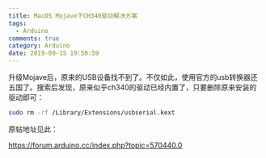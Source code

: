 ```yaml
---
title: MacOS Mojave下CH340驱动解决方案
tags:
  - Arduino
comments: true
category: Arduino
date: 2019-09-15 19:50:59
---
```



升级Mojave后，原来的USB设备找不到了。不仅如此，使用官方的usb转换器还五国了。搜索后发现，原来似乎ch340的驱动已经内置了，只要删除原来安装的驱动即可：

```bash
sudo rm -rf /Library/Extensions/usbserial.kext
```

原帖地址见此：

<a href="https://forum.arduino.cc/index.php?topic=570440.0" target="_blank">https://forum.arduino.cc/index.php?topic=570440.0</a>

